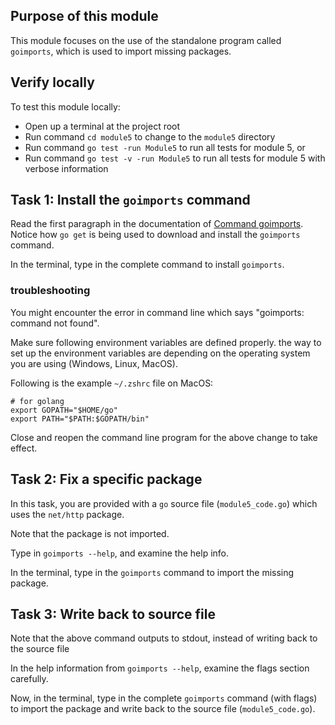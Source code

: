 ## Purpose of this module
This module focuses on the use of the standalone program called `goimports`,
which is used to import missing packages.


## Verify locally
To test this module locally:

- Open up a terminal at the project root
- Run command `cd module5` to change to the `module5` directory
- Run command `go test -run Module5` to run all tests for module 5, or 
- Run command `go test -v -run Module5` to run all tests for module 5 with verbose information 


## Task 1: Install the `goimports` command
Read the first paragraph in the documentation of [Command goimports](https://godoc.org/golang.org/x/tools/cmd/goimports).
Notice how `go get` is being used to download and install the `goimports` command.

In the terminal, type in the complete command to install `goimports`.

### troubleshooting
You might encounter the error in command line which says "goimports: command not found".

Make sure following environment variables are defined properly.
the way to set up the environment variables are depending on the operating system you are using (Windows, Linux, MacOS).

Following is the example `~/.zshrc` file on MacOS:
```
# for golang
export GOPATH="$HOME/go"
export PATH="$PATH:$GOPATH/bin"
```

Close and reopen the command line program for the above change to take effect.


## Task 2: Fix a specific package
In this task, you are provided with a `go` source file (`module5_code.go`) which uses the `net/http` package.

Note that the package is not imported.

Type in `goimports --help`, and examine the help info.

In the terminal, type in the `goimports` command to import the missing package.


## Task 3: Write back to source file
Note that the above command outputs to stdout, instead of writing back to the source file

In the help information from `goimports --help`, examine the flags section carefully.

Now, in the terminal, type in the complete `goimports` command (with flags) to import the package and write back to the source file (`module5_code.go`).



